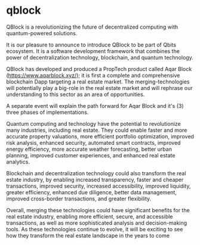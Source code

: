 # qblock
QBlock is a revolutionizing the future of decentralized computing with quantum-powered solutions.

It is our pleasure to announce to introduce QBlock to be part of Qbits ecosystem. It is a software development framework that combines the power of decentralization technology, blockchain, and quantum technology.

QBlock has developed and produced a PropTech product called Aqar Block (https://www.aqarblock.xyz/); it is first a complete and comprehensive blockchain Dapp targeting a real estate market. The merging-technologies will potentially play a big-role in the real estate market and will rephrase our understanding to this sector as an area of opportunities.

A separate event will explain the path forward for Aqar Block and it's (3) three phases of implementations.

Quantum computing and technology have the potential to revolutionize many industries, including real estate. They could enable faster and more accurate property valuations, more efficient portfolio optimization, improved risk analysis, enhanced security, automated smart contracts, improved energy efficiency, more accurate weather forecasting, better urban planning, improved customer experiences, and enhanced real estate analytics.

Blockchain and decentralization technology could also transform the real estate industry, by enabling increased transparency, faster and cheaper transactions, improved security, increased accessibility, improved liquidity, greater efficiency, enhanced due diligence, better data management, improved cross-border transactions, and greater flexibility.

Overall, merging these technologies could have significant benefits for the real estate industry, enabling more efficient, secure, and accessible transactions, as well as more sophisticated analysis and decision-making tools. As these technologies continue to evolve, it will be exciting to see how they transform the real estate landscape in the years to come

